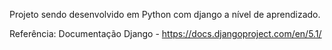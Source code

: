 Projeto sendo desenvolvido em Python com django a nível de aprendizado.

Referência: Documentação Django - <https://docs.djangoproject.com/en/5.1/>
